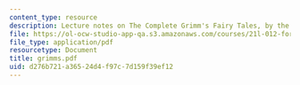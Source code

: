 ```yaml
---
content_type: resource
description: Lecture notes on The Complete Grimm's Fairy Tales, by the Brothers Grimm.
file: https://ol-ocw-studio-app-qa.s3.amazonaws.com/courses/21l-012-forms-of-western-narrative-fall-2007/d276b721a36524d4f97c7d159f39ef12_grimms.pdf
file_type: application/pdf
resourcetype: Document
title: grimms.pdf
uid: d276b721-a365-24d4-f97c-7d159f39ef12
---
```

